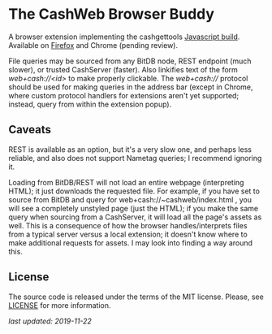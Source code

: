 # The CashWeb Browser Buddy

A browser extension implementing the cashgettools [Javascript build](https://github.com/kentjhall/cashweb#build-to-javascript-webassembly).<br>
Available on [Firefox](https://addons.mozilla.org/en-US/firefox/addon/cashweb-bb/?src=search) and Chrome (pending review).

File queries may be sourced from any BitDB node, REST endpoint (much slower), or trusted CashServer (faster). Also linkifies text of the form *web+cash://\<id\>* to make properly clickable. The *web+cash://* protocol should be used for making queries in the address bar (except in Chrome, where custom protocol handlers for extensions aren't yet supported; instead, query from within the extension popup).


## Caveats

REST is available as an option, but it's a very slow one, and perhaps less reliable, and also does not support Nametag queries; I recommend ignoring it.

Loading from BitDB/REST will not load an entire webpage (interpreting HTML); it just downloads the requested file. For example, if you have set to source from BitDB and query for web+cash://~cashweb/index.html , you will see a completely unstyled page (just the HTML); if you make the same query when sourcing from a CashServer, it will load all the page's assets as well. This is a consequence of how the browser handles/interprets files from a typical server versus a local extension; it doesn't know where to make additional requests for assets. I may look into finding a way around this.


## License

The source code is released under the terms of the MIT license.  Please, see
[LICENSE](./LICENSE) for more information.


*last updated: 2019-11-22*
